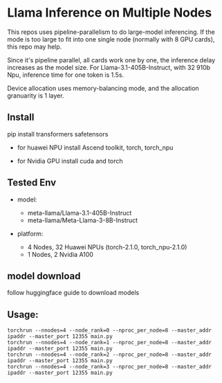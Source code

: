 # Llama Inference on Multiple Nodes



This repos uses pipeline-parallelism to do large-model inferencing. 
If the mode is too large to fit into one single node (normally with 8 GPU cards), this repo may help.

Since it's pipeline parallel, all cards work one by one, the inference delay increases as the model size. For Llama-3.1-405B-Instruct, with 32 910b Npu, inference time for one token is 1.5s.

Device allocation uses memory-balancing mode, and the allocation granuarity is 1 layer.

## Install

pip install transformers safetensors

- for huawei NPU
    install Ascend toolkit, torch, torch_npu

- for Nvidia GPU
    install cuda and torch

## Tested Env
- model:
    - meta-llama/Llama-3.1-405B-Instruct
    - meta-llama/Meta-Llama-3-8B-Instruct

- platform:
    - 4 Nodes, 32 Huawei NPUs (torch-2.1.0, torch_npu-2.1.0)
    - 1 Nodes, 2 Nvidia A100


## model download

follow huggingface guide to download models

## Usage: 
```
torchrun --nnodes=4 --node_rank=0 --nproc_per_node=8 --master_addr ipaddr --master_port 12355 main.py
torchrun --nnodes=4 --node_rank=1 --nproc_per_node=8 --master_addr ipaddr --master_port 12355 main.py
torchrun --nnodes=4 --node_rank=2 --nproc_per_node=8 --master_addr ipaddr --master_port 12355 main.py
torchrun --nnodes=4 --node_rank=3 --nproc_per_node=8 --master_addr ipaddr --master_port 12355 main.py
```
